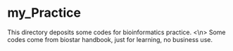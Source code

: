 # my_Practice
This directory deposits some codes for bioinformatics practice. <\n> 
Some codes come from biostar handbook, just for learning, no business use.
